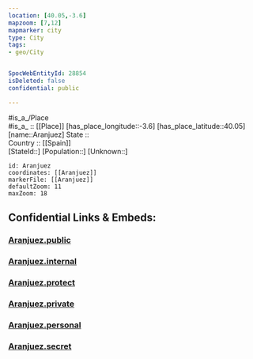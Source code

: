 ```yaml
---
location: [40.05,-3.6] 
mapzoom: [7,12] 
mapmarker: city 
type: City
tags:
- geo/City


SpocWebEntityId: 28854
isDeleted: false
confidential: public

---
```

#is_a_/Place  
#is_a_ :: [[Place]] 
[has_place_longitude::-3.6] 
[has_place_latitude::40.05] 
[name::Aranjuez] 
State ::  
Country :: [[Spain]]  
[StateId::] 
[Population::] 
[Unknown::] 


```leaflet
id: Aranjuez
coordinates: [[Aranjuez]] 
markerFile: [[Aranjuez]] 
defaultZoom: 11 
maxZoom: 18
```


## Confidential Links & Embeds: 

### [Aranjuez.public](/_public/\Earth\Continent\Europe\Europe~South\Spain\Provinces~Spain\Madrid,Region\counties~Comunidadde_Madrid\Madrid,County\cities~MadridAranjuez.public.md) 

### [Aranjuez.internal](/_internal/\Earth\Continent\Europe\Europe~South\Spain\Provinces~Spain\Madrid,Region\counties~Comunidadde_Madrid\Madrid,County\cities~MadridAranjuez.internal.md) 

### [Aranjuez.protect](/_protect/\Earth\Continent\Europe\Europe~South\Spain\Provinces~Spain\Madrid,Region\counties~Comunidadde_Madrid\Madrid,County\cities~MadridAranjuez.protect.md) 

### [Aranjuez.private](/_private/\Earth\Continent\Europe\Europe~South\Spain\Provinces~Spain\Madrid,Region\counties~Comunidadde_Madrid\Madrid,County\cities~MadridAranjuez.private.md) 

### [Aranjuez.personal](/_personal/\Earth\Continent\Europe\Europe~South\Spain\Provinces~Spain\Madrid,Region\counties~Comunidadde_Madrid\Madrid,County\cities~MadridAranjuez.personal.md) 

### [Aranjuez.secret](/_secret/\Earth\Continent\Europe\Europe~South\Spain\Provinces~Spain\Madrid,Region\counties~Comunidadde_Madrid\Madrid,County\cities~MadridAranjuez.secret.md)

